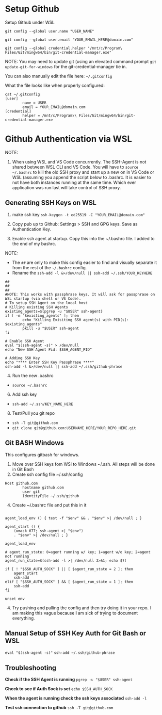 # Setup Github
Setup Github under WSL

```git config --global user.name "USER_NAME"```

```git config --global user.email "YOUR_EMAIL_HERE@domain.com"```

```git config --global credential.helper "/mnt/c/Program\ Files/Git/mingw64/bin/git-credential-manager.exe"```

NOTE: You may need to update git (using an elevated command prompt ```git update-git-for-windows``` for the git-credential-manager tie in.

You can also manually edit the file here:
```~/.gitconfig```

What the file looks like when properly configured:
```
cat ~/.gitconfig
[user]
        name = USER
        email = YOUR_EMAIL@domain.com
[credential]
        helper = /mnt/c/Program\\ Files/Git/mingw64/bin/git-credential-manager.exe
```

# Github Authentication via WSL
NOTE: 
1. When using WSL and VS Code concurrently. The SSH-Agent is not shared between WSL CLI and VS Code. You will have to ```source ~/.bashrc``` to kill the old SSH proxy and start up a new on in VS Code or WSL (assuming you append the script below to .bashrc. It is easier to not have both instances running at the same time. Which ever application was run last will take control of SSH proxy.

## Generating SSH Keys on WSL

1. make ssh key
```ssh-keygen -t ed25519 -C "YOUR_EMAIL@domain.com"```

2. Copy pub up to Github: Settings > SSH and GPG keys. Save as Authentication Key.

3. Enable ssh agent at startup. Copy this into the ~/.bashrc file. I added to the end of my bashrc.

NOTE: 
- The ```##``` are only to make this config easier to find and visually separate it from the rest of the ```~/.bashrc``` config.
- Rename the ``ssh-add -l &>/dev/null || ssh-add ~/.ssh/YOUR_KEYHERE``
```
##
##
##
#NOTE: This works with passphrase keys. It will ask for passphrase on WSL startup (via shell or VS Code).
# To setup SSH Agent on the local host
# Killing existing SSH Agents
existing_agents=$(pgrep -u "$USER" ssh-agent)
if [ -n "$existing_agents" ]; then
        echo "Killing Exisiting SSH agent(s) with PID(s): $existing_agents"
        pkill -u "$USER" ssh-agent
fi

# Enable SSH Agent
eval "$(ssh-agent -s)" > /dev/null
echo "New SSH Agent Pid: $SSH_AGENT_PID"

# Adding SSH Key
echo "**** Enter SSH Key Passphrase ****"
ssh-add -l &>/dev/null || ssh-add ~/.ssh/github-phrase
```

4. Run the new .bashrc
- ```source ~/.bashrc```

6. Add ssh key
- ```ssh-add ~/.ssh/KEY_NAME_HERE```

8. Test/Pull you git repo
- ```ssh -T git@github.com```
- ```git clone git@github.com:USERNAME_HERE/YOUR_REPO_HERE.git```



## Git BASH Windows
This configures gitbash for windows.

1. Move over SSH keys fom WSl to Windows ~/.ssh. All steps will be done in Git Bash
2. Create ssh config file ~/.ssh/config
```
Host github.com
        hostname github.com
        user git
        IdentityFile ~/.ssh/github
```

4. Create ~/.bashrc file and put this in it
```env=~/.ssh/agent.env

agent_load_env () { test -f "$env" && . "$env" >| /dev/null ; }

agent_start () {
    (umask 077; ssh-agent >| "$env")
    . "$env" >| /dev/null ; }

agent_load_env

# agent_run_state: 0=agent running w/ key; 1=agent w/o key; 2=agent not running
agent_run_state=$(ssh-add -l >| /dev/null 2>&1; echo $?)

if [ ! "$SSH_AUTH_SOCK" ] || [ $agent_run_state = 2 ]; then
    agent_start
    ssh-add
elif [ "$SSH_AUTH_SOCK" ] && [ $agent_run_state = 1 ]; then
    ssh-add
fi

unset env
```

4. Try pushing and pulling the config and then try doing it in your repo. I am making this vague because I am sick of trying to document everything.


## Manual Setup of SSH Key Auth for Git Bash or WSL
```eval "$(ssh-agent -s)"```
```ssh-add ~/.ssh/github-phrase```

## Troubleshooting

**Check if the SSH Agent is running**
```pgrep -u "$USER" ssh-agent```

**Check to see if Auth Sock is set**
```echo $SSH_AUTH_SOCK```

**When the agent is running check the ssh keys associated**
```ssh-add -l```

**Test ssh connection to github**
```ssh -T git@github.com```
